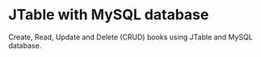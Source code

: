 # JTable with MySQL database

Create, Read, Update and Delete (CRUD) books using JTable and MySQL database.
